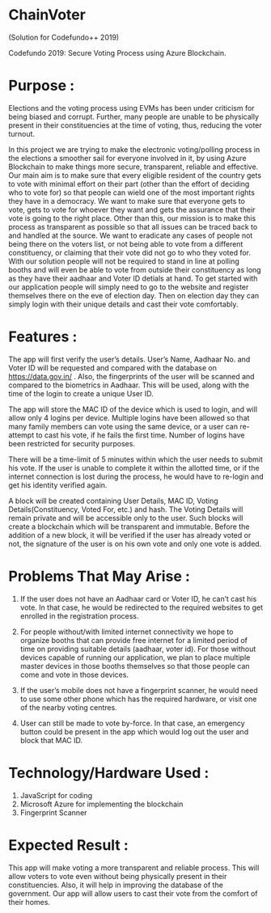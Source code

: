 # ChainVoter
(Solution for Codefundo++ 2019)

Codefundo 2019:
Secure Voting Process using Azure Blockchain.

# Purpose :

Elections and the voting process using EVMs has been under criticism for being biased and corrupt. Further, many people are unable to be physically present in their constituencies at the time of voting, thus, reducing the voter turnout. 

In this project we are trying to make the electronic voting/polling process in the elections a smoother sail for everyone involved in it, by using Azure Blockchain to make things more secure, transparent, reliable and effective.
Our main aim is to make sure that every eligible resident of the country gets to vote with minimal effort on their part (other than the effort of deciding who to vote for) so that people can wield one of the most important rights they have in a democracy. We want to make sure that everyone gets to vote, gets to vote for whoever they want and gets the assurance that their vote is going to the right place.
Other than this, our mission is to make this process as transparent as possible so that all issues can be traced back to and handled at the source. We want to eradicate any cases of people not being there on the voters list, or not being able to vote from a different constituency, or claiming that their vote did not go to who they voted for.
With our solution people will not be required to stand in line at polling booths and will even be able to vote from outside their constituency as long as they have their aadhaar and Voter ID detials at hand. To get started with our application people will simply need to go to the website and register themselves there on the eve of election day. Then on election day they can simply login with their unique details and cast their vote comfortably.

# Features :

The app will first verify the user’s details. User’s Name, Aadhaar No. and Voter ID will be requested and compared with the database on https://data.gov.in/ . Also, the fingerprints of the user will be scanned and compared to the biometrics in Aadhaar. This will be used, along with the time of the login to create a unique User ID. 

The app will store the MAC ID of the device which is used to login, and will allow only 4 logins per device. Multiple logins have been allowed so that many family members can vote using the same device, or a user can re-attempt to cast his vote, if he fails the first time. Number of logins have been restricted for security purposes.

There will be a time-limit of 5 minutes within which the user needs to submit his vote. If the user is unable to complete it within the allotted time, or if the internet connection is lost during the process, he would have to re-login and get his identity verified again.

A block will be created containing User Details, MAC ID, Voting Details(Constituency, Voted For, etc.) and hash. The Voting Details will remain private and will be accessible only to the user. Such blocks will create a blockchain which will be transparent and immutable.
Before the addition of a new block, it will be verified if the user has already voted or not, the signature of the user is on his own vote and only one vote is added.


# Problems That May Arise :

1. If the user does not have an Aadhaar card or Voter ID, he can’t cast his vote.  In that case, he would be redirected to the required websites to get enrolled in the registration process.

2. For people without/with limited internet connectivity we hope to organize booths that can provide free internet for a limited period of time on providing suitable details (aadhaar, voter id). For those without devices capable of running our application, we plan to place multiple master devices in those booths themselves so that those people can come and vote in those devices. 
 
3. If the user’s mobile does not have a fingerprint scanner, he would need to use some other phone which has the required hardware, or visit one of the nearby voting centres.

4. User can still be made to vote by-force. In that case, an emergency button could be present in the app which would log out the user and block that MAC ID.


# Technology/Hardware Used :

1. JavaScript for coding
2. Microsoft Azure for implementing the blockchain
3. Fingerprint Scanner

# Expected Result :
This app will make voting a more transparent and reliable process. This will allow voters to vote even without being physically present in their constituencies. Also, it will help in improving the database of the government. Our app will allow users to cast their vote from the comfort of their homes.
